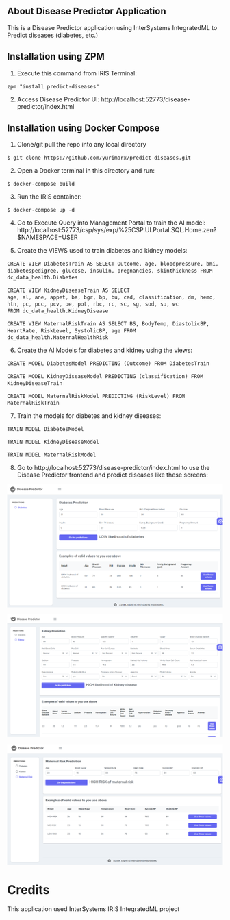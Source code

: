 ## About Disease Predictor Application
This is a Disease Predictor application using InterSystems IntegratedML to Predict diseases (diabetes, etc.)

## Installation using ZPM
1. Execute this command from IRIS Terminal:
```
zpm "install predict-diseases"
```
2. Access Disease Predictor UI: http://localhost:52773/disease-predictor/index.html

## Installation using Docker Compose
1. Clone/git pull the repo into any local directory

```
$ git clone https://github.com/yurimarx/predict-diseases.git
```

2. Open a Docker terminal in this directory and run:

```
$ docker-compose build
```

3. Run the IRIS container:

```
$ docker-compose up -d 
```
4. Go to Execute Query into Management Portal to train the AI model: http://localhost:52773/csp/sys/exp/%25CSP.UI.Portal.SQL.Home.zen?$NAMESPACE=USER 

5. Create the VIEWS used to train diabetes and kidney models: 
```
CREATE VIEW DiabetesTrain AS SELECT Outcome, age, bloodpressure, bmi, diabetespedigree, glucose, insulin, pregnancies, skinthickness FROM dc_data_health.Diabetes
```

```
CREATE VIEW KidneyDiseaseTrain AS SELECT 
age, al, ane, appet, ba, bgr, bp, bu, cad, classification, dm, hemo, htn, pc, pcc, pcv, pe, pot, rbc, rc, sc, sg, sod, su, wc
FROM dc_data_health.KidneyDisease
```
```
CREATE VIEW MaternalRiskTrain AS SELECT BS, BodyTemp, DiastolicBP, HeartRate, RiskLevel, SystolicBP, age FROM dc_data_health.MaternalHealthRisk 
```

6. Create the AI Models for diabetes and kidney using the views: 
```
CREATE MODEL DiabetesModel PREDICTING (Outcome) FROM DiabetesTrain
```

```
CREATE MODEL KidneyDiseaseModel PREDICTING (classification) FROM KidneyDiseaseTrain
```

``` 
CREATE MODEL MaternalRiskModel PREDICTING (RiskLevel) FROM MaternalRiskTrain 
```

7. Train the models for diabetes and kidney diseases:
```
TRAIN MODEL DiabetesModel
```

```
TRAIN MODEL KidneyDiseaseModel
```

```
TRAIN MODEL MaternalRiskModel 
```

8. Go to http://localhost:52773/disease-predictor/index.html to use the Disease Predictor frontend and predict diseases like these screens:

![Diabetes-Predictor](https://github.com/yurimarx/predict-diseases/raw/master/mainscreen.png "Diabetes Predictor")

![Kidney-Predictor](https://github.com/yurimarx/predict-diseases/raw/master/secondscreen.png "Kidney Predictor")

![Maternal-Risk-Predictor](https://github.com/yurimarx/predict-diseases/raw/master/thirdscreen.png "Maternal Risk Predictor")

# Credits
This application used InterSystems IRIS IntegratedML project
